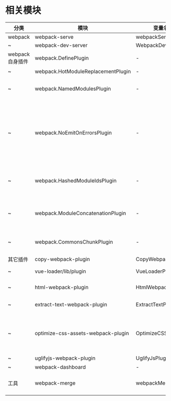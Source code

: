 # 相关模块

| 分类             | 模块                               | 变量名            | more                                                       |
| ---------------- | ---------------------------------- | ----------------- | ---------------------------------------------------------- |
| webpack          | webpack-serve                      | webpackServe      | -                                                          |
| ~                | webpack-dev-server                 | WebpackDevServer  |
| webpack 自身插件 | webpack.DefinePlugin               | -                 | 定义全局变量                                               |
| ~                | webpack.HotModuleReplacementPlugin | -                 | 热重载                                                     |
| ~                | webpack.NamedModulesPlugin         | -                 | 纠正热重载时引入文件名称                                   |
| ~                | webpack.NoEmitOnErrorsPlugin       | -                 | 跳过编译时出错的代码并记录，使编译后运行时的包不会发生错误 |
| ~                | webpack.HashedModuleIdsPlugin      | -                 | hash 值基于相关模块的路径                                  |
| ~                | webpack.ModuleConcatenationPlugin  | -                 | 将所有模块的作用域连接成一个闭包                           |
| ~                | webpack.CommonsChunkPlugin         | -                 | 提取第三方库和公共模块                                     |
| 其它插件         | copy-webpack-plugin                | CopyWebpackPlugin | 拷贝文件                                                   |
| ~                | vue-loader/lib/plugin              | VueLoaderPlugin   | vue-loader                                                 |
| ~                | html-webpack-plugin                | HtmlWebpackPlugin | 生成入口页面                                               |
| ~                | extract-text-webpack-plugin        | ExtractTextPlugin | 抽离css样式                                                |
| ~                | optimize-css-assets-webpack-plugin | OptimizeCSSPlugin | 压缩提取出的css,并解决 css 代码重复问题                    |
| ~                | uglifyjs-webpack-plugin            | UglifyJsPlugin    | 压缩 js                                                    |
| ~                | webpack-dashboard                  | -                 | -                                                          |
| 工具             | webpack-merge                      | webpackMerge      | 整合 webpack 配置项                                        |